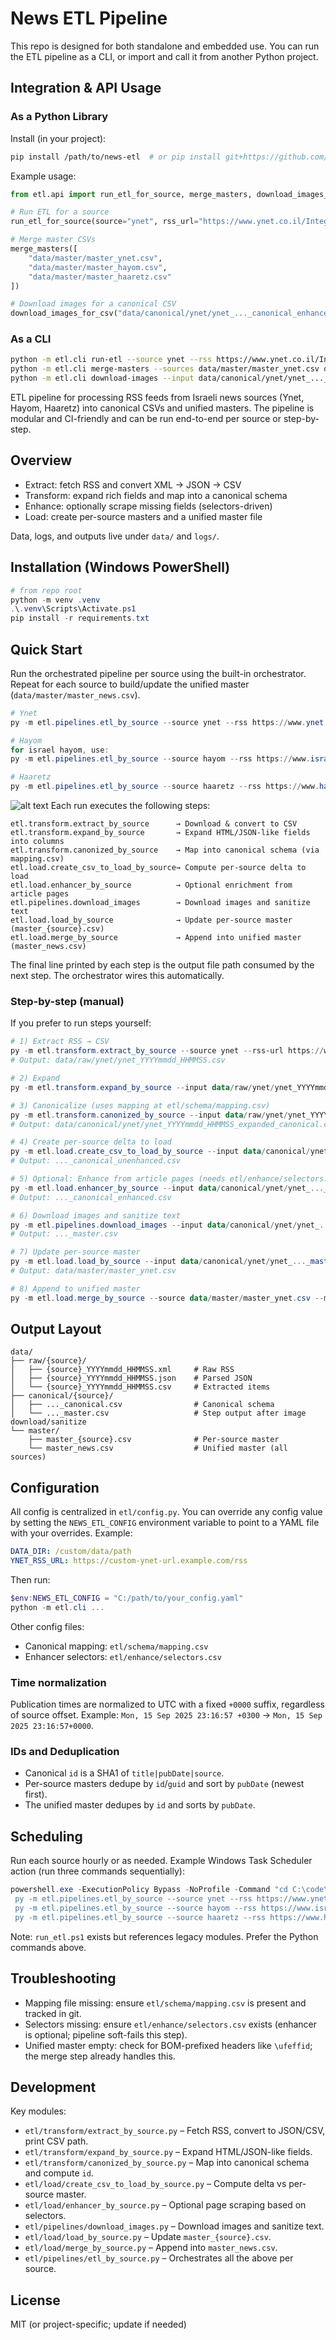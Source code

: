 # News ETL Pipeline

This repo is designed for both standalone and embedded use. You can run the ETL pipeline as a CLI, or import and call it from another Python project.

## Integration & API Usage

### As a Python Library

Install (in your project):
```bash
pip install /path/to/news-etl  # or pip install git+https://github.com/saareu/news-etl.git
```

Example usage:
```python
from etl.api import run_etl_for_source, merge_masters, download_images_for_csv

# Run ETL for a source
run_etl_for_source(source="ynet", rss_url="https://www.ynet.co.il/Integration/StoryRss2.xml")

# Merge master CSVs
merge_masters([
    "data/master/master_ynet.csv",
    "data/master/master_hayom.csv",
    "data/master/master_haaretz.csv"
])

# Download images for a canonical CSV
download_images_for_csv("data/canonical/ynet/ynet_..._canonical_enhanced.csv")
```

### As a CLI

```bash
python -m etl.cli run-etl --source ynet --rss https://www.ynet.co.il/Integration/StoryRss2.xml
python -m etl.cli merge-masters --sources data/master/master_ynet.csv data/master/master_hayom.csv
python -m etl.cli download-images --input data/canonical/ynet/ynet_..._canonical_enhanced.csv
```


ETL pipeline for processing RSS feeds from Israeli news sources (Ynet, Hayom, Haaretz) into canonical CSVs and unified masters. The pipeline is modular and CI-friendly and can be run end-to-end per source or step-by-step.

## Overview

- Extract: fetch RSS and convert XML → JSON → CSV
- Transform: expand rich fields and map into a canonical schema
- Enhance: optionally scrape missing fields (selectors-driven)
- Load: create per-source masters and a unified master file

Data, logs, and outputs live under `data/` and `logs/`.

## Installation (Windows PowerShell)

```powershell
# from repo root
python -m venv .venv
.\.venv\Scripts\Activate.ps1
pip install -r requirements.txt
```

## Quick Start

Run the orchestrated pipeline per source using the built-in orchestrator. Repeat for each source to build/update the unified master (`data/master/master_news.csv`).

```powershell
# Ynet
py -m etl.pipelines.etl_by_source --source ynet --rss https://www.ynet.co.il/Integration/StoryRss2.xml

# Hayom
for israel hayom, use: 
py -m etl.pipelines.etl_by_source --source hayom --rss https://www.israelhayom.co.il/rss.xml --force-tz-offset 3

# Haaretz
py -m etl.pipelines.etl_by_source --source haaretz --rss https://www.haaretz.co.il/srv/htz---all-articles
```
![alt text](<Drawing 1-1.png>)
Each run executes the following steps:

```
etl.transform.extract_by_source      → Download & convert to CSV
etl.transform.expand_by_source       → Expand HTML/JSON-like fields into columns
etl.transform.canonized_by_source    → Map into canonical schema (via mapping.csv)
etl.load.create_csv_to_load_by_source→ Compute per-source delta to load
etl.load.enhancer_by_source          → Optional enrichment from article pages
etl.pipelines.download_images        → Download images and sanitize text
etl.load.load_by_source              → Update per-source master (master_{source}.csv)
etl.load.merge_by_source             → Append into unified master (master_news.csv)
```

The final line printed by each step is the output file path consumed by the next step. The orchestrator wires this automatically.

### Step-by-step (manual)

If you prefer to run steps yourself:

```powershell
# 1) Extract RSS → CSV
py -m etl.transform.extract_by_source --source ynet --rss-url https://www.ynet.co.il/Integration/StoryRss2.xml
# Output: data/raw/ynet/ynet_YYYYmmdd_HHMMSS.csv

# 2) Expand
py -m etl.transform.expand_by_source --input data/raw/ynet/ynet_YYYYmmdd_HHMMSS.csv --output data/raw/ynet/ynet_YYYYmmdd_HHMMSS_expanded.csv

# 3) Canonicalize (uses mapping at etl/schema/mapping.csv)
py -m etl.transform.canonized_by_source --input data/raw/ynet/ynet_YYYYmmdd_HHMMSS_expanded.csv
# Output: data/canonical/ynet/ynet_YYYYmmdd_HHMMSS_expanded_canonical.csv

# 4) Create per-source delta to load
py -m etl.load.create_csv_to_load_by_source --input data/canonical/ynet/ynet_..._canonical.csv
# Output: ..._canonical_unenhanced.csv

# 5) Optional: Enhance from article pages (needs etl/enhance/selectors.csv)
py -m etl.load.enhancer_by_source --input data/canonical/ynet/ynet_..._canonical_unenhanced.csv
# Output: ..._canonical_enhanced.csv

# 6) Download images and sanitize text
py -m etl.pipelines.download_images --input data/canonical/ynet/ynet_..._canonical_enhanced.csv
# Output: ..._master.csv

# 7) Update per-source master
py -m etl.load.load_by_source --input data/canonical/ynet/ynet_..._master.csv --source ynet
# Output: data/master/master_ynet.csv

# 8) Append to unified master
py -m etl.load.merge_by_source --source data/master/master_ynet.csv --master data/master/master_news.csv
```

## Output Layout

```
data/
├── raw/{source}/
│   ├── {source}_YYYYmmdd_HHMMSS.xml     # Raw RSS
│   ├── {source}_YYYYmmdd_HHMMSS.json    # Parsed JSON
│   └── {source}_YYYYmmdd_HHMMSS.csv     # Extracted items
├── canonical/{source}/
│   ├── ..._canonical.csv                # Canonical schema
│   └── ..._master.csv                   # Step output after image download/sanitize
└── master/
    ├── master_{source}.csv              # Per-source master
    └── master_news.csv                  # Unified master (all sources)
```

## Configuration

All config is centralized in `etl/config.py`. You can override any config value by setting the `NEWS_ETL_CONFIG` environment variable to point to a YAML file with your overrides. Example:

```yaml
DATA_DIR: /custom/data/path
YNET_RSS_URL: https://custom-ynet-url.example.com/rss
```

Then run:
```powershell
$env:NEWS_ETL_CONFIG = "C:/path/to/your_config.yaml"
python -m etl.cli ...
```

Other config files:
- Canonical mapping: `etl/schema/mapping.csv`
- Enhancer selectors: `etl/enhance/selectors.csv`

### Time normalization
Publication times are normalized to UTC with a fixed `+0000` suffix, regardless of source offset. Example: `Mon, 15 Sep 2025 23:16:57 +0300` → `Mon, 15 Sep 2025 23:16:57+0000`.

### IDs and Deduplication
- Canonical `id` is a SHA1 of `title|pubDate|source`.
- Per-source masters dedupe by `id`/`guid` and sort by `pubDate` (newest first).
- The unified master dedupes by `id` and sorts by `pubDate`.

## Scheduling

Run each source hourly or as needed. Example Windows Task Scheduler action (run three commands sequentially):

```powershell
powershell.exe -ExecutionPolicy Bypass -NoProfile -Command "cd C:\code\news-etl; \
 py -m etl.pipelines.etl_by_source --source ynet --rss https://www.ynet.co.il/Integration/StoryRss2.xml; \
 py -m etl.pipelines.etl_by_source --source hayom --rss https://www.israelhayom.co.il/rss.xml; \
 py -m etl.pipelines.etl_by_source --source haaretz --rss https://www.haaretz.co.il/srv/htz---all-articles"
```

Note: `run_etl.ps1` exists but references legacy modules. Prefer the Python commands above.

## Troubleshooting

- Mapping file missing: ensure `etl/schema/mapping.csv` is present and tracked in git.
- Selectors missing: ensure `etl/enhance/selectors.csv` exists (enhancer is optional; pipeline soft-fails this step).
- Unified master empty: check for BOM-prefixed headers like `\ufeffid`; the merge step already handles this.

## Development

Key modules:

- `etl/transform/extract_by_source.py` – Fetch RSS, convert to JSON/CSV, print CSV path.
- `etl/transform/expand_by_source.py` – Expand HTML/JSON-like fields.
- `etl/transform/canonized_by_source.py` – Map into canonical schema and compute `id`.
- `etl/load/create_csv_to_load_by_source.py` – Compute delta vs per-source master.
- `etl/load/enhancer_by_source.py` – Optional page scraping based on selectors.
- `etl/pipelines/download_images.py` – Download images and sanitize text.
- `etl/load/load_by_source.py` – Update `master_{source}.csv`.
- `etl/load/merge_by_source.py` – Append into `master_news.csv`.
- `etl/pipelines/etl_by_source.py` – Orchestrates all the above per source.

## License

MIT (or project-specific; update if needed)